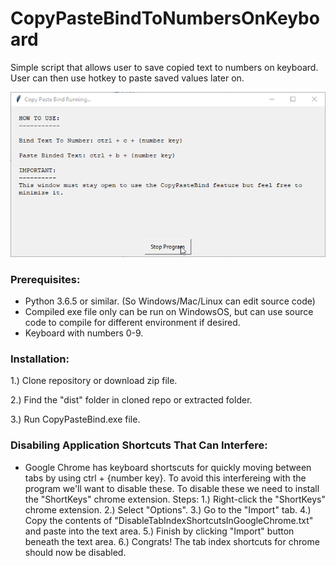 # CopyPasteBindToNumbersOnKeyboard
Simple script that allows user to save copied text to numbers on keyboard. User can then use hotkey to paste saved values later on. 

![CopyPasteBindScreenshot](images/CopyPasteBindScreenshot.png)

### Prerequisites:
- Python 3.6.5 or similar. (So Windows/Mac/Linux can edit source code)
- Compiled exe file only can be run on WindowsOS, but can use source code to compile for different environment if desired.
- Keyboard with numbers 0-9.

### Installation:
1.) Clone repository or download zip file.

2.) Find the "dist" folder in cloned repo or extracted folder.

3.) Run CopyPasteBind.exe file.

### Disabiling Application Shortcuts That Can Interfere:
- Google Chrome has keyboard shortscuts for quickly moving between tabs by using ctrl + {number key}. To avoid this interfereing with the program we'll want to disable these. To disable these we need to install the "ShortKeys" chrome extension. Steps:
  1.) Right-click the "ShortKeys" chrome extension.
  2.) Select "Options".
  3.) Go to the "Import" tab.
  4.) Copy the contents of "DisableTabIndexShortcutsInGoogleChrome.txt" and paste into the text area.
  5.) Finish by clicking "Import" button beneath the text area. 
  6.) Congrats! The tab index shortcuts for chrome should now be disabled.
